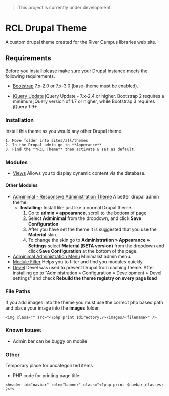 > This project is currently under development.

# RCL Drupal Theme
A custom drupal theme created for the River Campus libraries web site.

## Requirements
Before you install please make sure your Drupal instance meets the following requirements.

- [Bootstrap](https://drupal.org/project/bootstrap) 7.x-2.0 or 7.x-3.0 (base-theme must be enabled).

- [jQuery Update](https://drupal.org/project/jquery_update) jQuery Update - 7.x-2.4 or higher. Bootstrap 2 requires a minimum jQuery version of 1.7 or higher, while Bootstrap 3 requires jQuery 1.9+

### Installation
Install this theme as you would any other Drupal theme.
```
1. Move folder into sites/all/themes
2. In the Drupal admin go to **Apperance**
3. Find the **RCL Theme** then activate & set as default.
```

### Modules

- [Views](https://www.drupal.org/project/views)
Allows you to display dynamic content via the database.

#### Other Modules

- [Adminimal - Responsive Administration Theme](https://www.drupal.org/project/adminimal_admin_menu)
A better drupal admin theme.
  - **Installing:** Install like just like a normal Drupal theme.
    1. Go to **admin » appearance**, scroll to the bottom of page
    2. Select **Adminimal** from the dropdown, and click **Save Configuration**.
    3. After you have set the theme it is suggested that you use the **Material** skin.
    4. To change the skin go to **Administration » Appearance » Settings** select **Material (BETA version)** from the dropdown and click **Save Configuration** at the bottom of the page.
- [Adminimal Administration Menu](https://www.drupal.org/project/adminimal_admin_menu)
Minimalist admin menu.
- [Module Filter](https://www.drupal.org/project/module_filter)
Helps you to filter and find you modules quickly.
- [Devel](https://www.drupal.org/project/devel)
Devel was used to prevent Drupal from caching theme. After installing go to "Administration » Configuration » Development » Devel settings" and check **Rebuild the theme registry on every page load**

### File Paths
If you add images into the theme you must use the correct php based path and place your image into the **images** folder.
```
<img class="" src="<?php print $directory;?>/images/<filename>" />
```

### Known Issues
- Admin bar can be buggy on mobile

### Other
Temporary place for uncategorized items

- PHP code for printing page title:
```
<header id="navbar" role="banner" class="<?php print $navbar_classes; ?>">

```

